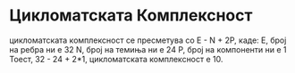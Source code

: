 # Цикломатската Комплексност
цикломатската комплексност се пресметува со E - N + 2P, каде:
  E, број на ребра ни е 32
  N, број на темиња ни е 24
  P, број на компоненти ни е 1
  Тоест, 32 - 24 + 2*1, цикломатската комплексност е 10.

